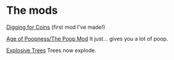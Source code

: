 # The mods
[Digging for Coins](https://github.com/VukAnd/ForagerMods/tree/master/DiggingForCoins) (first mod I've made!)

[Age of Poopness/The Poop Mod](https://github.com/VukAnd/ForagerMods/tree/master/AgeOfPoopness) It just... gives you a lot of poop.

[Explosive Trees](https://github.com/VukAnd/ForagerMods/tree/master/ExplosiveTrees) Trees now explode.
